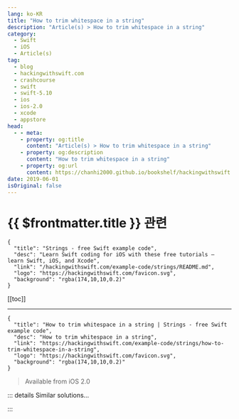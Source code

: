 ```yaml
---
lang: ko-KR
title: "How to trim whitespace in a string"
description: "Article(s) > How to trim whitespace in a string"
category:
  - Swift
  - iOS
  - Article(s)
tag: 
  - blog
  - hackingwithswift.com
  - crashcourse
  - swift
  - swift-5.10
  - ios
  - ios-2.0
  - xcode
  - appstore
head:
  - - meta:
    - property: og:title
      content: "Article(s) > How to trim whitespace in a string"
    - property: og:description
      content: "How to trim whitespace in a string"
    - property: og:url
      content: https://chanhi2000.github.io/bookshelf/hackingwithswift.com/example-code/strings/how-to-trim-whitespace-in-a-string.html
date: 2019-06-01
isOriginal: false
---
```


# {{ $frontmatter.title }} 관련

```component VPCard
{
  "title": "Strings - free Swift example code",
  "desc": "Learn Swift coding for iOS with these free tutorials – learn Swift, iOS, and Xcode",
  "link": "/hackingwithswift.com/example-code/strings/README.md",
  "logo": "https://hackingwithswift.com/favicon.svg",
  "background": "rgba(174,10,10,0.2)"
}
```

[[toc]]

---

```component VPCard
{
  "title": "How to trim whitespace in a string | Strings - free Swift example code",
  "desc": "How to trim whitespace in a string",
  "link": "https://hackingwithswift.com/example-code/strings/how-to-trim-whitespace-in-a-string",
  "logo": "https://hackingwithswift.com/favicon.svg",
  "background": "rgba(174,10,10,0.2)"
}
```

> Available from iOS 2.0

<VidStack src="youtube/4WzqzwJztkg" />

<!-- TODO: 작성 -->

<!-- 
It's not hard to trim whitespace from a string in Swift, but the syntax is a little wordy – or "self-descriptive" if you're feeling optimistic. You need to use the `trimmingCharacters(in:)` method and provide a list of the characters you want to trim. If you're just using whitespace (tabs, spaces and new lines) you can use the predefined `whitespacesAndNewlines` list of characters, like this:

```swift
let str = "  Taylor Swift  "
let trimmed = str.trimmingCharacters(in: .whitespacesAndNewlines)
```

That will set `trimmed` to be "Taylor Swift”.

-->

::: details Similar solutions…

<!--
/quick-start/swiftui/how-to-draw-part-of-a-solid-shape-using-trim">How to draw part of a solid shape using trim() 
/example-code/system/how-to-convert-dates-and-times-to-a-string-using-dateformatter">How to convert dates and times to a string using DateFormatter 
/example-code/strings/how-to-calculate-the-rot13-of-a-string">How to calculate the ROT13 of a string 
/example-code/language/optional-vs-implicitly-unwrapped-optional-whats-the-difference">Optional vs implicitly unwrapped optional: what’s the difference? 
/example-code/uikit/how-to-add-drag-and-drop-to-your-app">How to add drag and drop to your app</a>
-->

:::

